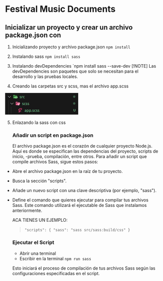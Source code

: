 #  Festival Music Documents

## Inicializar un proyecto y crear un archivo package.json con

1. Inicializando proyecto y archivo package.json
`npm install`
2. Instalando sass 
`npm install sass`
3. Instalando devDependencies 
`npm install sass --save-dev
[!NOTE]
 Las devDependencies son paquetes que solo se necesitan para el desarrollo y las pruebas locales.

 4. Creando las carpetas src y scss, mas el archivo app.scss
  
 ![](/screnshoot/carpetaSrc.png)

 5. Enlazando la sass con css
    ### Añadir un script en package.json
    El archivo package.json es el corazón de cualquier  proyecto Node.js. Aquí es donde se especifican las  dependencias del proyecto, scripts de inicio, -prueba, compilación, entre otros. Para añadir un script que compile archivos Sass, sigue estos pasos:

- Abre el archivo package.json en la raíz de tu proyecto.

- Busca la sección "scripts".

- Añade un nuevo script con una clave descriptiva (por ejemplo, "sass").

- Define el comando que quieres ejecutar para compilar tus archivos Sass. Este comando utilizará el ejecutable de Sass que instalamos anteriormente.

  ACA TIENES UN EJEMPLO:
  >`"scripts": {
  "sass": "sass src/sass:build/css"
  }`
  ### Ejecutar el Script
    - Abrir una terminal
    - Escribir en la terminal 
    `npm run sass`   
     
    Esto iniciará el proceso de compilación de tus archivos Sass según las configuraciones especificadas en el script.


